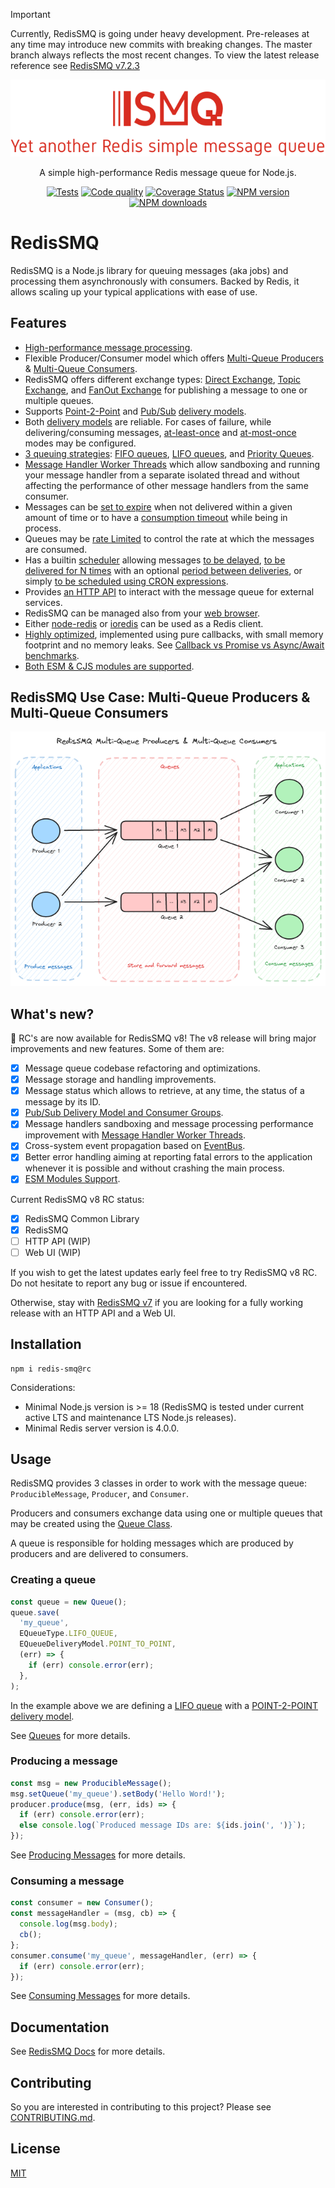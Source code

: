 > [!IMPORTANT]
> Currently, RedisSMQ is going under heavy development. Pre-releases at any time may introduce new commits with breaking changes.
> The master branch always reflects the most recent changes. To view the latest release reference see [RedisSMQ v7.2.3](https://github.com/weyoss/redis-smq/tree/v7.2.3)

<div align="center" style="text-align: center">
    <p><a href="https://github.com/weyoss/redis-smq"><img alt="RedisSMQ" src="./logo.png?v=202312182134" /></a></p>
    <p>A simple high-performance Redis message queue for Node.js.</p>
    <p>
       <a href="https://github.com/weyoss/redis-smq/actions/workflows/tests.yml"><img src="https://github.com/weyoss/redis-smq/actions/workflows/tests.yml/badge.svg" alt="Tests" style="max-width:100%;" /></a>
       <a href="https://github.com/weyoss/redis-smq/actions/workflows/codeql.yml" rel="nofollow"><img src="https://github.com/weyoss/redis-smq/actions/workflows/codeql.yml/badge.svg" alt="Code quality" /></a>
       <a href="https://codecov.io/github/weyoss/redis-smq?branch=master" rel="nofollow"><img src="https://img.shields.io/codecov/c/github/weyoss/redis-smq" alt="Coverage Status" /></a>
       <a href="https://npmjs.org/package/redis-smq" rel="nofollow"><img src="https://img.shields.io/npm/v/redis-smq.svg" alt="NPM version" /></a>
       <a href="https://npmjs.org/package/redis-smq" rel="nofollow"><img src="https://img.shields.io/npm/dm/redis-smq.svg" alt="NPM downloads" /></a>
    </p>
</div>

# RedisSMQ

RedisSMQ is a Node.js library for queuing messages (aka jobs) and processing them asynchronously with consumers. Backed by Redis, it allows scaling up your typical applications with ease of use.

## Features

* [High-performance message processing](docs/performance.md).
* Flexible Producer/Consumer model which offers [Multi-Queue Producers](docs/producing-messages.md) & [Multi-Queue Consumers](docs/consuming-messages.md).
* RedisSMQ offers different exchange types: [Direct Exchange](docs/message-exchanges.md#direct-exchange), [Topic Exchange](docs/message-exchanges.md#topic-exchange), and [FanOut Exchange](docs/message-exchanges.md#fanout-exchange) for publishing a message to one or multiple queues.
* Supports [Point-2-Point](docs/queue-delivery-models.md#point-2-point-delivery-model) and [Pub/Sub](docs/queue-delivery-models.md#pubsub-delivery-model) [delivery models](docs/queue-delivery-models.md).
* Both [delivery models](docs/queue-delivery-models.md) are reliable. For cases of failure, while delivering/consuming messages, [at-least-once](docs/api/classes/ProducibleMessage.md#setretrythreshold) and [at-most-once](docs/api/classes/ProducibleMessage.md#setretrythreshold) modes may be configured.
* [3 queuing strategies](docs/queues.md): [FIFO queues](docs/queues.md#fifo-first-in-first-out-queues), [LIFO queues](docs/queues.md#lifo-last-in-first-out-queues), and [Priority Queues](docs/queues.md#priority-queues).
* [Message Handler Worker Threads](docs/message-handler-worker-threads.md) which allow sandboxing and running your message handler from a separate isolated thread and without affecting the performance of other message handlers from the same consumer.
* Messages can be [set to expire](docs/api/classes/ProducibleMessage.md#setttl) when not delivered within a given amount of time or to have a [consumption timeout](docs/api/classes/ProducibleMessage.md#setconsumetimeout) while being in process.
* Queues may be [rate Limited](docs/queue-rate-limiting.md) to control the rate at which the messages are consumed.
* Has a builtin [scheduler](docs/scheduling-messages.md) allowing messages [to be delayed](docs/api/classes/ProducibleMessage.md#setscheduleddelay), [to be delivered for N times](docs/api/classes/ProducibleMessage.md#setscheduledrepeat) with an optional [period between deliveries](docs/api/classes/ProducibleMessage.md#setscheduledrepeatperiod), or simply [to be scheduled using CRON expressions](docs/api/classes/ProducibleMessage.md#setscheduledcron).
* Provides [an HTTP API](https://github.com/weyoss/redis-smq-monitor) to interact with the message queue for external services.
* RedisSMQ can be managed also from your [web browser](https://github.com/weyoss/redis-smq-monitor-client).
* Either [node-redis](https://github.com/redis/node-redis) or [ioredis](https://github.com/luin/ioredis) can be used as a Redis client.
* [Highly optimized](https://lgtm.com/projects/g/weyoss/redis-smq/context:javascript), implemented using pure callbacks, with small memory footprint and no memory leaks. See [Callback vs Promise vs Async/Await benchmarks](https://gist.github.com/weyoss/24f9ecbda175d943a48cb7ec38bde821).
* [Both ESM & CJS modules are supported](docs/esm-cjs-modules.md).

## RedisSMQ Use Case: Multi-Queue Producers & Multi-Queue Consumers

![RedisSMQ Multi-Queue Producers & Multi-Queue Consumers](docs/redis-smq-multi-queue-consumers-producers.png)

## What's new?

:rocket: RC's are now available for RedisSMQ v8! The v8 release will bring major improvements and new features. Some of them are:

- [x] Message queue codebase refactoring and optimizations.
- [x] Message storage and handling improvements.
- [x] Message status which allows to retrieve, at any time, the status of a message by its ID.
- [x] [Pub/Sub Delivery Model and Consumer Groups](docs/queue-delivery-models.md#pubsub-delivery-model).
- [x] Message handlers sandboxing and message processing performance improvement with [Message Handler Worker Threads](docs/message-handler-worker-threads.md).
- [x] Cross-system event propagation based on [EventBus](docs/event-bus.md).
- [x] Better error handling aiming at reporting fatal errors to the application whenever it is possible and without crashing the main process.
- [x] [ESM Modules Support](docs/esm-cjs-modules.md).

Current RedisSMQ v8 RC status:

- [x] RedisSMQ Common Library
- [x] RedisSMQ
- [ ] HTTP API (WIP)
- [ ] Web UI (WIP)

If you wish to get the latest updates early feel free to try RedisSMQ v8 RC. Do not hesitate to report any bug or issue if encountered. 

Otherwise, stay with [RedisSMQ v7](https://github.com/weyoss/redis-smq/tree/v7.2.3) if you are looking for a fully working release with an HTTP API and a Web UI.

## Installation

```shell
npm i redis-smq@rc
```

Considerations:

- Minimal Node.js version is >= 18 (RedisSMQ is tested under current active LTS and maintenance LTS Node.js releases).
- Minimal Redis server version is 4.0.0.

## Usage

RedisSMQ provides 3 classes in order to work with the message queue: `ProducibleMessage`, `Producer`, and `Consumer`.

Producers and consumers exchange data using one or multiple queues that may be created using the [Queue Class](docs/api/classes/Queue.md).

A queue is responsible for holding messages which are produced by producers and are delivered to consumers.

### Creating a queue

```javascript
const queue = new Queue();
queue.save(
  'my_queue',
  EQueueType.LIFO_QUEUE,
  EQueueDeliveryModel.POINT_TO_POINT,
  (err) => {
    if (err) console.error(err);
  },
);
```

In the example above we are defining a [LIFO queue](docs/queues.md#lifo-last-in-first-out-queues) with a [POINT-2-POINT delivery model](docs/queue-delivery-models.md#point-2-point-delivery-model).

See [Queues](docs/queues.md) for more details.

### Producing a message

```javascript
const msg = new ProducibleMessage();
msg.setQueue('my_queue').setBody('Hello Word!');
producer.produce(msg, (err, ids) => {
  if (err) console.error(err);
  else console.log(`Produced message IDs are: ${ids.join(', ')}`);
});
```

See [Producing Messages](docs/producing-messages.md) for more details.

### Consuming a message

```javascript
const consumer = new Consumer();
const messageHandler = (msg, cb) => {
  console.log(msg.body);
  cb();
};
consumer.consume('my_queue', messageHandler, (err) => {
  if (err) console.error(err);
});
```

See [Consuming Messages](docs/consuming-messages.md) for more details.

## Documentation

See [RedisSMQ Docs](docs/README.md) for more details.

## Contributing

So you are interested in contributing to this project? Please see [CONTRIBUTING.md](https://github.com/weyoss/guidelines/blob/master/CONTRIBUTIONS.md).

## License

[MIT](https://github.com/weyoss/redis-smq/blob/master/LICENSE)
